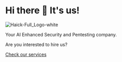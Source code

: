 # Hi there 👋 It's us!
![Haick-Full_Logo-white](https://github.com/HaickSecurity/.github/assets/6575422/ac6e7388-ad43-489c-bb67-d280ef8931a9)

Your AI Enhanced Security and Pentesting company.

Are you interested to hire us?

[Check our services](https://www.haick.at/#services)
